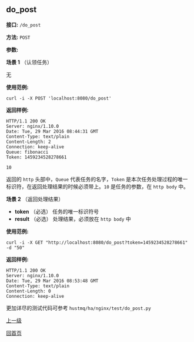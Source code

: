 ## do_post ##

**接口:** `/do_post`

**方法:** `POST`

**参数:** 

**场景 1**  （认领任务）

无

**使用范例:**

    curl -i -X POST 'localhost:8080/do_post'

**返回样例:**

    HTTP/1.1 200 OK
    Server: nginx/1.10.0
    Date: Tue, 29 Mar 2016 08:44:31 GMT
    Content-Type: text/plain
    Content-Length: 2
    Connection: keep-alive
    Queue: fibonacci
    Token: 1459234528278661
    
    10
返回的 `http` 头部中，`Queue` 代表任务的名字，`Token` 是本次任务处理过程的唯一标识符，在返回处理结果的时候必须带上。`10` 是任务的参数，在 `http body` 中。

**场景 2**  （返回处理结果）
  
*  **token** （必选）  任务的唯一标识符号
*  **result** （必选）  处理结果，必须放在 `http body` 中

**使用范例:**

    curl -i -X GET "http://localhost:8080/do_post?token=1459234528278661" -d "50"

**返回样例:**

    HTTP/1.1 200 OK
    Server: nginx/1.10.0
    Date: Tue, 29 Mar 2016 08:53:48 GMT
    Content-Type: text/plain
    Content-Length: 0
    Connection: keep-alive
    
更加详尽的测试代码可参考 `hustmq/ha/nginx/test/do_post.py`

[上一级](../ha.md)

[回首页](../../index.md)